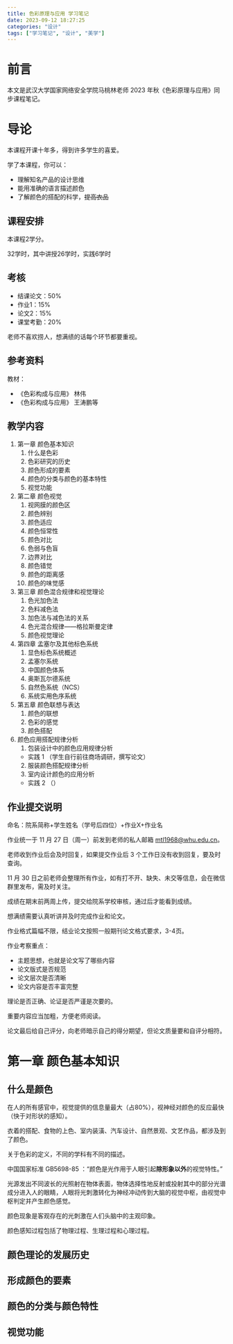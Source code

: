 ```yaml
---
title: 色彩原理与应用 学习笔记
date: 2023-09-12 18:27:25
categories: "设计"
tags: ["学习笔记", "设计", "美学"]
---
```


# 前言

本文是武汉大学国家网络安全学院马桃林老师 2023 年秋《色彩原理与应用》同步课程笔记。

# 导论

本课程开课十年多，得到许多学生的喜爱。

学了本课程，你可以：

* 理解知名产品的设计思维
* 能用准确的语言描述颜色
* 了解颜色的搭配的科学，~~提高衣品~~

## 课程安排

本课程2学分。

32学时，其中讲授26学时，实践6学时

## 考核

* 结课论文：50%
* 作业1：15%
* 论文2：15%
* 课堂考勤：20%

老师不喜欢捞人，想满绩的话每个环节都要重视。

## 参考资料

教材：

* 《色彩构成与应用》 林伟
* 《色彩构成与应用》 王涛鹏等 

## 教学内容

1. 第一章 颜色基本知识
   1. 什么是色彩
   2. 色彩研究的历史
   3. 颜色形成的要素
   4. 颜色的分类与颜色的基本特性
   5. 视觉功能
2. 第二章 颜色视觉
   1. 视网膜的颜色区
   2. 颜色辨别
   3. 颜色适应
   4. 颜色恒常性
   5. 颜色对比
   6. 色弱与色盲
   7. 边界对比
   8. 颜色错觉
   9. 颜色的距离感
   10. 颜色的味觉感
3. 第三章 颜色混合规律和视觉理论
   1. 色光加色法
   2. 色料减色法
   3. 加色法与减色法的关系
   4. 色光混合规律——格拉斯曼定律
   5. 颜色视觉理论
4. 第四章 孟塞尔及其他标色系统
   1. 显色标色系统概述
   2. 孟塞尔系统
   3. 中国颜色体系
   4. 奥斯瓦尔德系统
   5. 自然色系统（NCS）
   6. 系统实用色序系统
5. 第五章 颜色联想与表达
   1. 颜色的联想
   2. 色彩的感觉
   3. 颜色搭配
6. 颜色应用搭配规律分析
   1. 包装设计中的颜色应用规律分析
    * 实践 1 （学生自行前往商场调研，撰写论文）
   2. 服装颜色搭配规律分析
   3. 室内设计颜色的应用分析
    * 实践 2 （）

## 作业提交说明

命名：院系简称+学生姓名（学号后四位）+作业X+作业名

作业统一于 11 月 27 日（周一）前发到老师的私人邮箱 mtl1968@whu.edu.cn。

老师收到作业后会及时回复，如果提交作业后 3 个工作日没有收到回复，要及时查询。

11 月 30 日之前老师会整理所有作业，如有打不开、缺失、未交等信息，会在微信群里发布，需及时关注。

成绩在期末前两周上传，提交给院系学校审核，通过后才能看到成绩。

想满绩需要认真听讲并及时完成作业和论文。

作业格式篇幅不限，结业论文按照一般期刊论文格式要求，3-4页。

作业考察重点：

* 主题思想，也就是论文写了哪些内容
* 论文版式是否规范
* 论文层次是否清晰
* 论文内容是否丰富完整

理论是否正确、论证是否严谨是次要的。

重要内容应当加粗，方便老师阅读。

论文最后给自己评分，向老师暗示自己的得分期望，但论文质量要和自评分相符。

# 第一章 颜色基本知识

## 什么是颜色

在人的所有感官中，视觉提供的信息量最大（占80%），视神经对颜色的反应最快（快于对形状的感知）。

衣着的搭配、食物的上色、室内装潢、汽车设计、自然景观、文艺作品，都涉及到了颜色。

关于色彩的定义，不同的学科有不同的描述。

中国国家标准 GB5698-85 ：“颜色是光作用于人眼引起**除形象以外**的视觉特性。”

光源发出不同波长的光照射在物体表面，物体选择性地反射或投射其中的部分光谱成分进入人的眼睛，人眼将光刺激转化为神经冲动传到大脑的视觉中枢，由视觉中枢判定并产生颜色感觉。

颜色现象是客观存在的光刺激在人们头脑中的主观印象。

颜色感知过程包括了物理过程、生理过程和心理过程。

## 颜色理论的发展历史

## 形成颜色的要素

## 颜色的分类与颜色特性

## 视觉功能